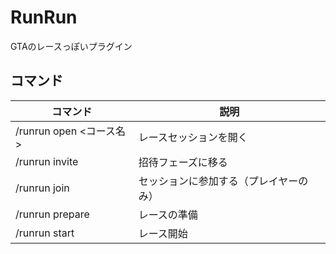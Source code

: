 # RunRun
GTAのレースっぽいプラグイン

## コマンド
| コマンド | 説明 |
| --- | --- |
| /runrun open <コース名> | レースセッションを開く |
| /runrun invite | 招待フェーズに移る |
| /runrun join | セッションに参加する（プレイヤーのみ） |
| /runrun prepare | レースの準備 |
| /runrun start | レース開始 |